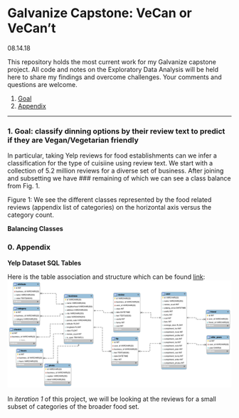 # Galvanize Capstone: VeCan or VeCan’t 
08.14.18

This repository holds the most current work for my Galvanize capstone project. All
code and notes on the Exploratory Data Analysis will be held here to share my findings
and overcome challenges. Your comments and questions are welcome.

1. [Goal](#1-goal-classify-businesses-by-their-review-text)
0. [Appendix](#0-appendix)

<!--- == === == === == === == === == === == === == === == === == === == == --->

---

### 1. Goal: classify dinning options by their review text to predict if they are Vegan/Vegetarian friendly

In particular, taking Yelp reviews for food establishments can we infer a classification 
for the type of cuisiine using review text. We start with a collection of 5.2 million 
reviews for a diverse set of business. After joining and subsetting we have ### 
remaining of which we can see a class balance from Fig. 1.


Figure 1: We see the different classes represented by the food related reviews 
(appendix list of categories) on the horizontal axis versus the category count.

**Balancing Classes**


### 0. Appendix
**Yelp Dataset SQL Tables**

Here is the table association and structure which can be found [link](https://www.yelp.com/dataset/documentation/sql):
![Yelp Dataset table relation](/imgs/yelp_dataset_schema.png)

In *iteration 1* of this project, we will be looking at the reviews for a small 
subset of categories of the broader food set. 

